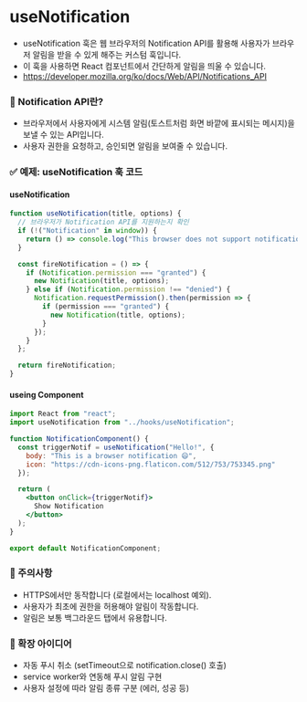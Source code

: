 # useNotification
- useNotification 훅은 웹 브라우저의 Notification API를 활용해 사용자가 브라우저 알림을 받을 수 있게 해주는 커스텀 훅입니다.
- 이 훅을 사용하면 React 컴포넌트에서 간단하게 알림을 띄울 수 있습니다.
- https://developer.mozilla.org/ko/docs/Web/API/Notifications_API


### 🔔 Notification API란?
- 브라우저에서 사용자에게 시스템 알림(토스트처럼 화면 바깥에 표시되는 메시지)을 보낼 수 있는 API입니다. 
- 사용자 권한을 요청하고, 승인되면 알림을 보여줄 수 있습니다.


### ✅ 예제: useNotification 훅 코드
#### useNotification
```jsx
function useNotification(title, options) {
  // 브라우저가 Notification API를 지원하는지 확인
  if (!("Notification" in window)) {
    return () => console.log("This browser does not support notifications.");
  }

  const fireNotification = () => {
    if (Notification.permission === "granted") {
      new Notification(title, options);
    } else if (Notification.permission !== "denied") {
      Notification.requestPermission().then(permission => {
        if (permission === "granted") {
          new Notification(title, options);
        }
      });
    }
  };

  return fireNotification;
}
```
#### useing Component
```jsx
import React from "react";
import useNotification from "../hooks/useNotification";

function NotificationComponent() {
  const triggerNotif = useNotification("Hello!", {
    body: "This is a browser notification 😄",
    icon: "https://cdn-icons-png.flaticon.com/512/753/753345.png"
  });

  return (
    <button onClick={triggerNotif}>
      Show Notification
    </button>
  );
}

export default NotificationComponent;
```


### 📌 주의사항
- HTTPS에서만 동작합니다 (로컬에서는 localhost 예외).
- 사용자가 최초에 권한을 허용해야 알림이 작동합니다.
- 알림은 보통 백그라운드 탭에서 유용합니다.


### 🚀 확장 아이디어
- 자동 푸시 취소 (setTimeout으로 notification.close() 호출)
- service worker와 연동해 푸시 알림 구현
- 사용자 설정에 따라 알림 종류 구분 (에러, 성공 등)
